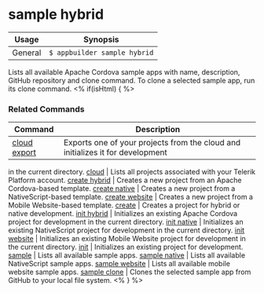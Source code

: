 sample hybrid
==========

Usage | Synopsis
------|-------
General | `$ appbuilder sample hybrid`    

Lists all available Apache Cordova sample apps with name, description, GitHub repository and clone command. To clone a selected sample app, run its clone command.
<% if(isHtml) { %> 

### Related Commands

Command | Description
----------|----------
[cloud export](cloud-export.html) | Exports one of your projects from the cloud and initializes it for development
in the current directory.
[cloud](cloud.html) | Lists all projects associated with your Telerik Platform account.
[create hybrid](create-hybrid.html) | Creates a new project from an Apache Cordova-based template.
[create native](create-native.html) | Creates a new project from a NativeScript-based template.
[create website](create-website.html) | Creates a new project from a Mobile Website-based template.
[create](create.html) | Creates a project for hybrid or native development.
[init hybrid](init-hybrid.html) | Initializes an existing Apache Cordova project for development in the current directory.
[init native](init-native.html) | Initializes an existing NativeScript project for development in the current directory.
[init website](init-website.html) | Initializes an existing Mobile Website project for development in the current directory.
[init](init.html) | Initializes an existing project for development.
[sample](sample.html) | Lists all available sample apps.
[sample native](sample-native.html) | Lists all available NativeScript sample apps.
[sample website](sample-website.html) | Lists all available mobile website sample apps.
[sample clone](sample-clone.html) | Clones the selected sample app from GitHub to your local file system.
<% } %>